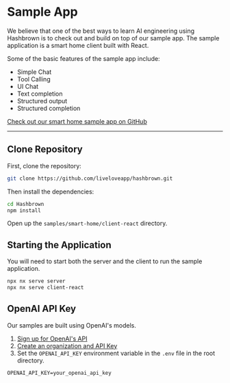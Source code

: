 # Sample App

We believe that one of the best ways to learn AI engineering using Hashbrown is to check out and build on top of our sample app.
The sample application is a smart home client built with React.

Some of the basic features of the sample app include:

- Simple Chat
- Tool Calling
- UI Chat
- Text completion
- Structured output
- Structured completion

[Check out our smart home sample app on GitHub](https://github.com/liveloveapp/hashbrown/tree/main/samples/smart-home/client-react)

---

## Clone Repository

First, clone the repository:

```bash
git clone https://github.com/liveloveapp/hashbrown.git
```

Then install the dependencies:

```bash
cd Hashbrown
npm install
```

Open up the `samples/smart-home/client-react` directory.

## Starting the Application

You will need to start both the server and the client to run the sample application.

```bash
npx nx serve server
npx nx serve client-react
```

## OpenAI API Key

Our samples are built using OpenAI's models.

1. [Sign up for OpenAI's API](https://openai.com/api/)
2. [Create an organization and API Key](https://platform.openai.com/settings/organization/api-keys)
3. Set the `OPENAI_API_KEY` environment variable in the `.env` file in the root directory.

```
OPENAI_API_KEY=your_openai_api_key
```
